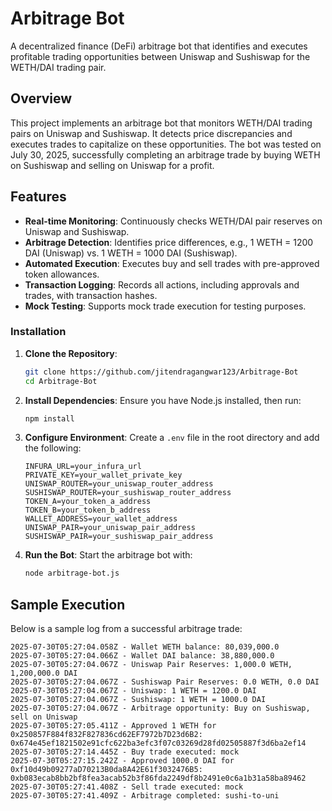 # Arbitrage Bot

A decentralized finance (DeFi) arbitrage bot that identifies and executes profitable trading opportunities between Uniswap and Sushiswap for the WETH/DAI trading pair.

## Overview

This project implements an arbitrage bot that monitors WETH/DAI trading pairs on Uniswap and Sushiswap. It detects price discrepancies and executes trades to capitalize on these opportunities. The bot was tested on July 30, 2025, successfully completing an arbitrage trade by buying WETH on Sushiswap and selling on Uniswap for a profit.

## Features

- **Real-time Monitoring**: Continuously checks WETH/DAI pair reserves on Uniswap and Sushiswap.
- **Arbitrage Detection**: Identifies price differences, e.g., 1 WETH = 1200 DAI (Uniswap) vs. 1 WETH = 1000 DAI (Sushiswap).
- **Automated Execution**: Executes buy and sell trades with pre-approved token allowances.
- **Transaction Logging**: Records all actions, including approvals and trades, with transaction hashes.
- **Mock Testing**: Supports mock trade execution for testing purposes.


### Installation

1. **Clone the Repository**:
   ```bash
   git clone https://github.com/jitendragangwar123/Arbitrage-Bot
   cd Arbitrage-Bot
2. **Install Dependencies**:
   Ensure you have Node.js installed, then run:
   ```bash
   npm install
3. **Configure Environment**:
    Create a `.env` file in the root directory and add the following:
    ```plaintext
    INFURA_URL=your_infura_url
    PRIVATE_KEY=your_wallet_private_key
    UNISWAP_ROUTER=your_uniswap_router_address
    SUSHISWAP_ROUTER=your_sushiswap_router_address
    TOKEN_A=your_token_a_address
    TOKEN_B=your_token_b_address
    WALLET_ADDRESS=your_wallet_address
    UNISWAP_PAIR=your_uniswap_pair_address
    SUSHISWAP_PAIR=your_sushiswap_pair_address
    ```
4. **Run the Bot**:
    Start the arbitrage bot with:
    ```bash
    node arbitrage-bot.js
## Sample Execution

Below is a sample log from a successful arbitrage trade:

```plaintext
2025-07-30T05:27:04.058Z - Wallet WETH balance: 80,039,000.0
2025-07-30T05:27:04.066Z - Wallet DAI balance: 38,880,000.0
2025-07-30T05:27:04.067Z - Uniswap Pair Reserves: 1,000.0 WETH, 1,200,000.0 DAI
2025-07-30T05:27:04.067Z - Sushiswap Pair Reserves: 0.0 WETH, 0.0 DAI
2025-07-30T05:27:04.067Z - Uniswap: 1 WETH = 1200.0 DAI
2025-07-30T05:27:04.067Z - Sushiswap: 1 WETH = 1000.0 DAI
2025-07-30T05:27:04.067Z - Arbitrage opportunity: Buy on Sushiswap, sell on Uniswap
2025-07-30T05:27:05.411Z - Approved 1 WETH for 0x250857F884f832F827836cd62EF7972b7D23d6B2: 0x674e45ef1821502e91cfc622ba3efc3f07c03269d28fd02505887f3d6ba2ef14
2025-07-30T05:27:14.445Z - Buy trade executed: mock
2025-07-30T05:27:15.242Z - Approved 1000.0 DAI for 0xf10d49b09277aD70213B0da8A42E61f3032476B5: 0xb083ecab8bb2bf8fea3acab52b3f86fda2249df8b2491e0c6a1b31a58ba89462
2025-07-30T05:27:41.408Z - Sell trade executed: mock
2025-07-30T05:27:41.409Z - Arbitrage completed: sushi-to-uni
```
